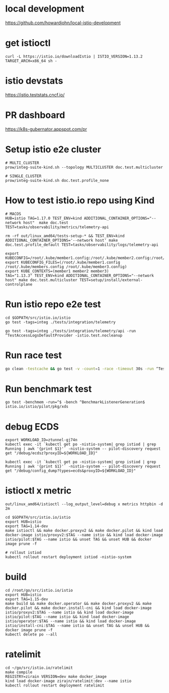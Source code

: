 # local development

https://github.com/howardjohn/local-istio-development


# get istioctl

```console
curl -L https://istio.io/downloadIstio | ISTIO_VERSION=1.13.2 TARGET_ARCH=x86_64 sh -
```

# istio devstats

https://istio.teststats.cncf.io/


# PR dashboard

https://k8s-gubernator.appspot.com/pr

# Setup istio e2e cluster

```shell
# MULTI_CLUSTER
prow/integ-suite-kind.sh --topology MULTICLUSTER doc.test.multicluster

# SINGLE_CLUSTER 
prow/integ-suite-kind.sh doc.test.profile_none
```

# How to test istio.io repo using Kind

```
# MACOS
HUB=istio TAG=1.17.0 TEST_ENV=kind ADDITIONAL_CONTAINER_OPTIONS="--network host"  make doc.test TEST=tasks/observability/metrics/telemetry-api

rm -rf out/linux_amd64/tests-setup-* && TEST_ENV=kind ADDITIONAL_CONTAINER_OPTIONS='--network host' make doc.test.profile_default TEST=tasks/observability/logs/telemetry-api

export KUBECONFIG=/root/.kube/member1.config:/root/.kube/member2.config:/root/.kube/member3.config
export KUBECONFIG_FILES=(/root/.kube/member1.config /root/.kube/members.config /root/.kube/member3.config)
export KUBE_CONTEXTS=(member1 member2 member3)
TAG="1.13.3" TEST_ENV=kind ADDITIONAL_CONTAINER_OPTIONS="--network host" make doc.test.multicluster TEST=setup/install/external-controlplane
```


# Run istio repo e2e test

```
cd $GOPATH/src/istio.io/istio
go test -tags=integ ./tests/integration/telemetry

go test -tags=integ ./tests/integration/telemetry/api -run ^TestAccessLogsDefaultProvider -istio.test.nocleanup
```

# Run race test

```bash
go clean -testcache && go test -v -count=1 -race -timeout 30s -run ^TestEDSUnhealthyEndpoints$ istio.io/istio/pilot/pkg/xds
```

# Run benchmark test

```console
go test -benchmem -run=^$ -bench ^BenchmarkListenerGeneration$ istio.io/istio/pilot/pkg/xds
```

# debug ECDS

```shell
export WORKLOAD_ID=ztunnel-gj74n
kubectl exec -it `kubectl get po -nistio-system| grep istiod | grep Running | awk '{print $1}'` -nistio-system -- pilot-discovery request get "/debug/ecdsz?proxyID=${WORKLOAD_ID}"
```

```shell
kubectl exec -it `kubectl get po -nistio-system| grep istiod | grep Running | awk '{print $1}'` -nistio-system -- pilot-discovery request get "/debug/config_dump?types=ecds&proxyID=${WORKLOAD_ID}"
```

# istioctl x metric

```shell
out/linux_amd64/istioctl --log_output_level=debug x metrics httpbin -d 2m
```


```shell
cd $GOPATH/src/istio.io/istio
export HUB=istio
export TAG=1.14-dev
make istioctl && make docker.proxyv2 && make docker.pilot && kind load docker-image istio/proxyv2:$TAG --name istio && kind load docker-image istio/pilot:$TAG --name istio && unset TAG && unset HUB && docker image prune -f

# rollout istiod
kubectl rollout restart deployment istiod -nistio-system
```

# build

```
cd /root/go/src/istio.io/istio
export HUB=istio
export TAG=1.15-dev
make build && make docker.operator && make docker.proxyv2 && make docker.pilot && make docker.install-cni && kind load docker-image istio/proxyv2:$TAG --name istio && kind load docker-image istio/pilot:$TAG --name istio && kind load docker-image istio/operator:$TAG --name istio && kind load docker-image istio/install-cni:$TAG --name istio && unset TAG && unset HUB && docker image prune -f
kubectl delete po --all
```


# ratelimit

```console
cd ~/go/src/istio.io/ratelimit
make compile
REGISTRY=zirain VERSION=dev make docker_image
kind load docker-image zirain/ratelimit:dev --name istio
kubectl rollout restart deployment ratelimit
```